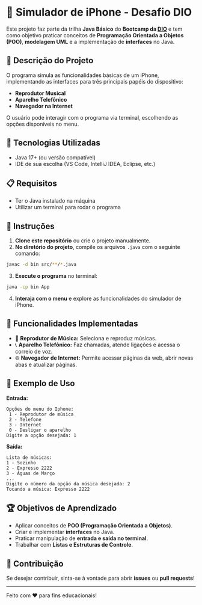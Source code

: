 # 📱 Simulador de iPhone - Desafio DIO

Este projeto faz parte da trilha **Java Básico** do **Bootcamp da [DIO](https://www.dio.me)** e tem como objetivo praticar conceitos de **Programação Orientada a Objetos (POO)**, **modelagem UML** e a implementação de **interfaces** no Java.

## 📌 Descrição do Projeto

O programa simula as funcionalidades básicas de um iPhone, implementando as interfaces para três principais papéis do dispositivo:
- **Reprodutor Musical**
- **Aparelho Telefônico**
- **Navegador na Internet**

O usuário pode interagir com o programa via terminal, escolhendo as opções disponíveis no menu.

## 🚀 Tecnologias Utilizadas

- Java 17+ (ou versão compatível)
- IDE de sua escolha (VS Code, IntelliJ IDEA, Eclipse, etc.)

## 📋 Requisitos

- Ter o Java instalado na máquina
- Utilizar um terminal para rodar o programa

## 📜 Instruções

1. **Clone este repositório** ou crie o projeto manualmente.
2. **No diretório do projeto**, compile os arquivos `.java` com o seguinte comando:

```sh
javac -d bin src/**/*.java
```

3. **Execute o programa** no terminal:

```sh
java -cp bin App
```

4. **Interaja com o menu** e explore as funcionalidades do simulador de iPhone.

## 🎯 Funcionalidades Implementadas

- 🎵 **Reprodutor de Música:** Seleciona e reproduz músicas.
- 📞 **Aparelho Telefônico:** Faz chamadas, atende ligações e acessa o correio de voz.
- 🌐 **Navegador de Internet:** Permite acessar páginas da web, abrir novas abas e atualizar páginas.

## 📌 Exemplo de Uso

**Entrada:**
```
Opções do menu do Iphone:
 1 - Reprodutor de música
 2 - Telefone
 3 - Internet
 0 - Desligar o aparelho
Digite a opção desejada: 1
```

**Saída:**
```
Lista de músicas:
1 - Sozinho
2 - Expresso 2222
3 - Águas de Março
...
Digite o número da opção da música desejada: 2
Tocando a música: Expresso 2222
```

## 🏆 Objetivos de Aprendizado

- Aplicar conceitos de **POO (Programação Orientada a Objetos)**.
- Criar e implementar **interfaces** no Java.
- Praticar manipulação de **entrada e saída no terminal**.
- Trabalhar com **Listas e Estruturas de Controle**.

## 🤝 Contribuição

Se desejar contribuir, sinta-se à vontade para abrir **issues** ou **pull requests**!

---

Feito com ❤️ para fins educacionais!

